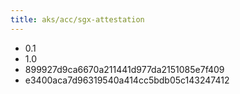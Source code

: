 ```yaml
---
title: aks/acc/sgx-attestation
---
```

- 0.1
- 1.0
- 899927d9ca6670a211441d977da2151085e7f409
- e3400aca7d96319540a414cc5bdb05c143247412
